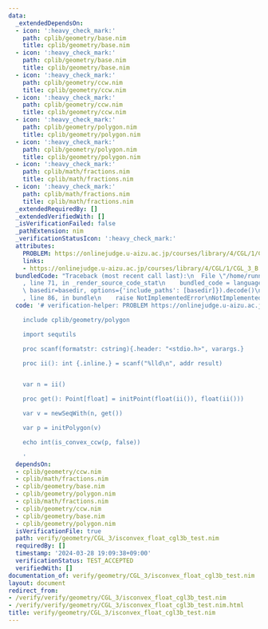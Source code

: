 ```yaml
---
data:
  _extendedDependsOn:
  - icon: ':heavy_check_mark:'
    path: cplib/geometry/base.nim
    title: cplib/geometry/base.nim
  - icon: ':heavy_check_mark:'
    path: cplib/geometry/base.nim
    title: cplib/geometry/base.nim
  - icon: ':heavy_check_mark:'
    path: cplib/geometry/ccw.nim
    title: cplib/geometry/ccw.nim
  - icon: ':heavy_check_mark:'
    path: cplib/geometry/ccw.nim
    title: cplib/geometry/ccw.nim
  - icon: ':heavy_check_mark:'
    path: cplib/geometry/polygon.nim
    title: cplib/geometry/polygon.nim
  - icon: ':heavy_check_mark:'
    path: cplib/geometry/polygon.nim
    title: cplib/geometry/polygon.nim
  - icon: ':heavy_check_mark:'
    path: cplib/math/fractions.nim
    title: cplib/math/fractions.nim
  - icon: ':heavy_check_mark:'
    path: cplib/math/fractions.nim
    title: cplib/math/fractions.nim
  _extendedRequiredBy: []
  _extendedVerifiedWith: []
  _isVerificationFailed: false
  _pathExtension: nim
  _verificationStatusIcon: ':heavy_check_mark:'
  attributes:
    PROBLEM: https://onlinejudge.u-aizu.ac.jp/courses/library/4/CGL/1/CGL_3_B
    links:
    - https://onlinejudge.u-aizu.ac.jp/courses/library/4/CGL/1/CGL_3_B
  bundledCode: "Traceback (most recent call last):\n  File \"/home/runner/.local/lib/python3.10/site-packages/onlinejudge_verify/documentation/build.py\"\
    , line 71, in _render_source_code_stat\n    bundled_code = language.bundle(stat.path,\
    \ basedir=basedir, options={'include_paths': [basedir]}).decode()\n  File \"/home/runner/.local/lib/python3.10/site-packages/onlinejudge_verify/languages/nim.py\"\
    , line 86, in bundle\n    raise NotImplementedError\nNotImplementedError\n"
  code: '# verification-helper: PROBLEM https://onlinejudge.u-aizu.ac.jp/courses/library/4/CGL/1/CGL_3_B

    include cplib/geometry/polygon

    import sequtils

    proc scanf(formatstr: cstring){.header: "<stdio.h>", varargs.}

    proc ii(): int {.inline.} = scanf("%lld\n", addr result)


    var n = ii()

    proc get(): Point[float] = initPoint(float(ii()), float(ii()))

    var v = newSeqWith(n, get())

    var p = initPolygon(v)

    echo int(is_convex_ccw(p, false))

    '
  dependsOn:
  - cplib/geometry/ccw.nim
  - cplib/math/fractions.nim
  - cplib/geometry/base.nim
  - cplib/geometry/polygon.nim
  - cplib/math/fractions.nim
  - cplib/geometry/ccw.nim
  - cplib/geometry/base.nim
  - cplib/geometry/polygon.nim
  isVerificationFile: true
  path: verify/geometry/CGL_3/isconvex_float_cgl3b_test.nim
  requiredBy: []
  timestamp: '2024-03-28 19:09:38+09:00'
  verificationStatus: TEST_ACCEPTED
  verifiedWith: []
documentation_of: verify/geometry/CGL_3/isconvex_float_cgl3b_test.nim
layout: document
redirect_from:
- /verify/verify/geometry/CGL_3/isconvex_float_cgl3b_test.nim
- /verify/verify/geometry/CGL_3/isconvex_float_cgl3b_test.nim.html
title: verify/geometry/CGL_3/isconvex_float_cgl3b_test.nim
---
```


